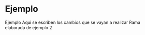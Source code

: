 # Ejemplo

Ejemplo
Aqui se escriben los cambios que se vayan a realizar
Rama elaborada de ejemplo 2
